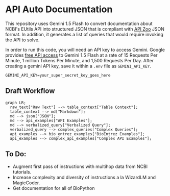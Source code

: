 # API Auto Documentation
This repository uses Gemini 1.5 Flash to convert documentation about NCBI's EUtils API into structured JSON that is compliant with [API Zoo](https://github.com/ShishirPatil/gorilla/tree/main/data) JSON format. In addition, it generates a list of queries that would require invoking the API to solve. 

In order to run this code, you will need an API key to access Gemini. Google provides [free API access](https://ai.google.dev/gemini-api/docs/get-started/tutorial?lang=python#setup_your_api_key) to Gemini 1.5 Flash at a rate of 15 Requests Per Minute, 1 million Tokens Per Minute, and 1,500 Requests Per Day. After creating a gemini API key, save it within a `.env` file as `GEMINI_API_KEY`.

```
GEMINI_API_KEY=your_super_secret_key_goes_here
```
## Draft Workflow
```mermaid
graph LR;
  raw_text["Raw Text"] --> table_context["Table Context"];
  table_context --> md["Markdown"];
  md --> json["JSON"];
  md --> api_examples["API Examples"];
  md --> verbalized_query["Verbalized Query"];
  verbalized_query --> complex_queries["Complex Queries"];
  api_examples --> bio_entrez_examples["BioEntrez Examples"];
  api_examples --> complex_api_examples["Complex API Examples"];
```


## To Do:
  - Augment first pass of instructions with multihop data from NCBI tutorials.
  - Increase complexity and diversity of instructions a la WizardLM and MagicCoder. 
  - Get documentation for all of BioPython
